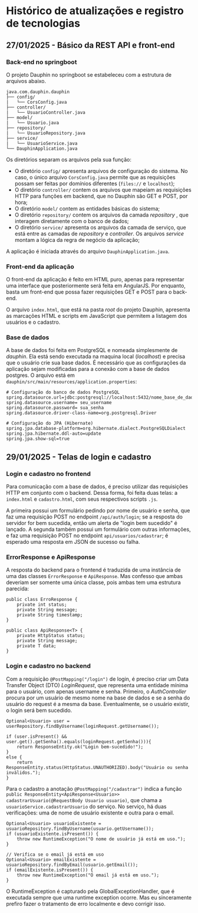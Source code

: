 # Histórico de atualizações e registro de tecnologias

## 27/01/2025 - Básico da REST API e front-end

### Back-end no springboot

O projeto Dauphin no springboot se estabeleceu com a estrutura de arquivos abaixo.

```
java.com.dauphin.dauphin
├── config/
|   └── CorsConfig.java
├── controller/
|   └── UsuarioController.java
├── model/
|   └── Usuario.java
├── repository/
|   └── UsuarioRepository.java
├── service/
|   └── UsuarioService.java
└── DauphinApplication.java
```

Os diretórios separam os arquivos pela sua função:
- O diretório `config/` apresenta arquivos de configuração do sistema. No caso, o único arquivo `CorsConfig.java` permite que as requisições possam ser feitas por domínios diferentes (`files://` e `localhost`);
- O diretório `controller/` contem os arquivos que mapeiam as requisições HTTP para funções em backend, que no Dauphin são GET e POST, por hora;
- O diretório `model/` contem as entidades básicas do sistema;
- O diretório `repository/` contem os arquivos da camada *repository* , que interagem diretamente com o banco de dados;
- O diretório `service/` apresenta os arquivos da camada de serviço, que está entre as camadas de *repository* e *controller*. Os arquivos *service* montam a lógica da regra de negócio da aplicação;

A aplicação é iniciada através do arquivo `DauphinApplication.java`.

### Front-end da aplicação

O front-end da aplicação é feito em HTML puro, apenas para representar uma interface que posteriormente será feita em AngularJS. Por enquanto, basta um front-end que possa fazer requisições GET e POST para o back-end.

O arquivo `index.html`, que está na pasta *root* do projeto Dauphin, apresenta as marcações HTML e scripts em JavaScript que permitem a listagem dos usuários e o cadastro.

### Base de dados

A base de dados foi feita em PostgreSQL e nomeada simplesmente de *dauphin*. Ela está sendo executada na maquina local (*localhost*) e precisa que o usuário crie sua base dados. É necessário que as configurações da aplicação sejam modificadas para a conexão com a base de dados postgres. O arquivo está em `dauphin/src/main/resources/application.properties`:

```
# Configuração do banco de dados PostgreSQL
spring.datasource.url=jdbc:postgresql://localhost:5432/nome_base_de_dados
spring.datasource.username= seu_username
spring.datasource.password= sua_senha
spring.datasource.driver-class-name=org.postgresql.Driver

# Configuração do JPA (Hibernate)
spring.jpa.database-platform=org.hibernate.dialect.PostgreSQLDialect
spring.jpa.hibernate.ddl-auto=update
spring.jpa.show-sql=true
```

## 29/01/2025 - Telas de login e cadastro

### Login e cadastro no frontend

Para comunicação com a base de dados, é preciso utilizar das requisições HTTP em conjunto com o backend. Dessa forma, foi feita duas telas: a `index.html` e `cadastro.html`, com seus respectivos scripts `.js`. 

A primeira possui um formulário pedindo por nome de usuário e senha, que faz uma requisição POST no endpoint `/api/auth/login`; se a resposta do servidor for bem sucedida, então um alerta de "login bem sucedido" é lançado. A segunda também possui um formulário com outras informações, e faz uma requisição POST no endpoint `api/usuarios/cadastrar`; é esperado uma resposta em JSON de sucesso ou falha.

### ErrorResponse e ApiResponse

A resposta do backend para o frontend é traduzida de uma instância de uma das classes `ErrorResponse` e `ApiResponse`. Mas confesso que ambas deveriam ser somente uma única classe, pois ambas tem uma estrutura parecida:
```
public class ErroResponse {
    private int status;
    private String message;
    private String timestamp;
}

public class ApiResponse<T> {
    private HttpStatus status;
    private String message;
    private T data;
}
```

### Login e cadastro no backend

Com a requisição `@PostMapping("/login")` de login, é preciso criar um Data Transfer Object (DTO) *LoginRequest*, que representa uma entidade mínima para o usuário, com apenas username e senha. Primeiro, o *AuthController* procura por um usuário de mesmo nome na base de dados e se a senha do usuário do request é a mesma da base. Eventualmente, se o usuário existir, o login será bem sucedido.

```
Optional<Usuario> user = userRepository.findByUsername(loginRequest.getUsername());

if (user.isPresent() && user.get().getSenha().equals(loginRequest.getSenha())){
    return ResponseEntity.ok("Login bem-sucedido!");
} 
else {
    return ResponseEntity.status(HttpStatus.UNAUTHORIZED).body("Usuário ou senha inválidos.");
}
```

Para o cadastro a anotação `@PostMapping("/cadastrar")` indica a função `public ResponseEntity<ApiResponse<Usuario>> cadastrarUsuario(@RequestBody Usuario usuario)`, que chama a `usuarioService.cadastrarUsuario` do serviço. No serviço, há duas verificações: uma de nome de usuário existente e outra para o email.

```
Optional<Usuario> usuarioExistente = usuarioRepository.findByUsername(usuario.getUsername());
if (usuarioExistente.isPresent()) {
    throw new RuntimeException("O nome de usuário já está em uso.");
}

// Verifica se o email já está em uso
Optional<Usuario> emailExistente = usuarioRepository.findByEmail(usuario.getEmail());
if (emailExistente.isPresent()) {
    throw new RuntimeException("O email já está em uso.");
}
```

 O RuntimeException é capturado pela GlobalExceptionHandler, que é executada sempre que uma runtime exception ocorre. Mas eu sinceramente prefiro fazer o tratamento de erro localmente e devo corrigir isso.
